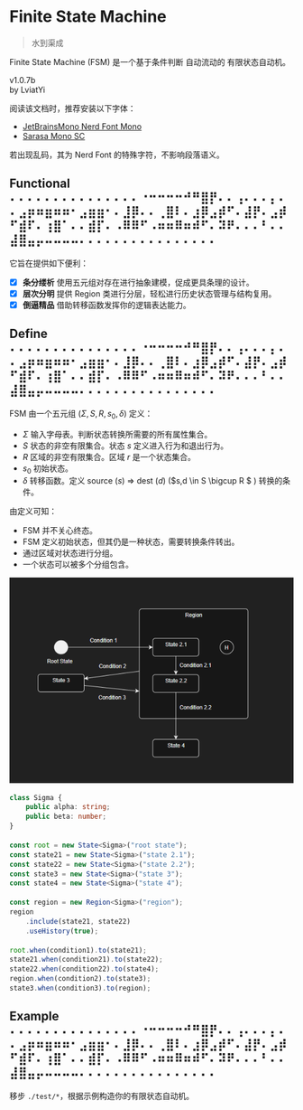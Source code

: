 # Finite State Machine

> 水到渠成

Finite State Machine (FSM) 是一个基于条件判断 自动流动的 有限状态自动机。

v1.0.7b  
by LviatYi

阅读该文档时，推荐安装以下字体：

- [JetBrainsMono Nerd Font Mono][JetbrainsMonoNerdFont]
- [Sarasa Mono SC][SarasaMonoSC]

若出现乱码，其为 Nerd Font 的特殊字符，不影响段落语义。

## Functional ⠄⠄⠄⠄⠄⠄⠄⠄⠄⠄⠄⠄⠄⠄⠄⠐⠒⠒⠒⠒⠚⠛⣿⡟⠄⠄⢠⠄⠄⠄⡄⠄⠄⣠⡶⠶⣶⠶⠶⠂⣠⣶⣶⠂⠄⣸⡿⠄⠄⢀⣿⠇⠄⣰⡿⣠⡾⠋⠄⣼⡟⠄⣠⡾⠋⣾⠏⠄⢰⣿⠁⠄⠄⣾⡏⠄⠠⠿⠿⠋⠠⠶⠶⠿⠶⠾⠋⠄⠽⠟⠄⠄⠄⠃⠄⠄⣼⣿⣤⡤⠤⠤⠤⠤⠄⠄⠄⠄⠄⠄⠄⠄⠄⠄⠄⠄⠄⠄⠄⠄

它旨在提供如下便利：

- [x] **条分缕析** 使用五元组对存在进行抽象建模，促成更具条理的设计。
- [x] **层次分明** 提供 Region 类进行分层，轻松进行历史状态管理与结构复用。
- [x] **倒逼精品** 借助转移函数发挥你的逻辑表达能力。

## Define ⠄⠄⠄⠄⠄⠄⠄⠄⠄⠄⠄⠄⠄⠄⠄⠐⠒⠒⠒⠒⠚⠛⣿⡟⠄⠄⢠⠄⠄⠄⡄⠄⠄⣠⡶⠶⣶⠶⠶⠂⣠⣶⣶⠂⠄⣸⡿⠄⠄⢀⣿⠇⠄⣰⡿⣠⡾⠋⠄⣼⡟⠄⣠⡾⠋⣾⠏⠄⢰⣿⠁⠄⠄⣾⡏⠄⠠⠿⠿⠋⠠⠶⠶⠿⠶⠾⠋⠄⠽⠟⠄⠄⠄⠃⠄⠄⣼⣿⣤⡤⠤⠤⠤⠤⠄⠄⠄⠄⠄⠄⠄⠄⠄⠄⠄⠄⠄⠄⠄⠄

FSM 由一个五元组 $(\Sigma,S,R,s_0,\delta)$ 定义：

- $\Sigma$ 输入字母表。判断状态转换所需要的所有属性集合。
- $S$ 状态的非空有限集合。状态 $s$ 定义进入行为和退出行为。
- $R$ 区域的非空有限集合。区域 $r$ 是一个状态集合。
- $s_0$ 初始状态。
- $\delta$ 转移函数。定义 source ($s$) => dest ($d$) ($s,d \in S \bigcup R $ ) 转换的条件。

由定义可知：

- FSM 并不关心终态。
- FSM 定义初始状态，但其仍是一种状态，需要转换条件转出。
- 通过区域对状态进行分组。
- 一个状态可以被多个分组包含。

![example](pic/example.png)

```typescript
class Sigma {
    public alpha: string;
    public beta: number;
}

const root = new State<Sigma>("root state");
const state21 = new State<Sigma>("state 2.1");
const state22 = new State<Sigma>("state 2.2");
const state3 = new State<Sigma>("state 3");
const state4 = new State<Sigma>("state 4");

const region = new Region<Sigma>("region");
region
    .include(state21, state22)
    .useHistory(true);

root.when(condition1).to(state21);
state21.when(condition21).to(state22);
state22.when(condition22).to(state4);
region.when(condition2).to(state3);
state3.when(condition3).to(region);
```

## Example ⠄⠄⠄⠄⠄⠄⠄⠄⠄⠄⠄⠄⠄⠄⠄⠐⠒⠒⠒⠒⠚⠛⣿⡟⠄⠄⢠⠄⠄⠄⡄⠄⠄⣠⡶⠶⣶⠶⠶⠂⣠⣶⣶⠂⠄⣸⡿⠄⠄⢀⣿⠇⠄⣰⡿⣠⡾⠋⠄⣼⡟⠄⣠⡾⠋⣾⠏⠄⢰⣿⠁⠄⠄⣾⡏⠄⠠⠿⠿⠋⠠⠶⠶⠿⠶⠾⠋⠄⠽⠟⠄⠄⠄⠃⠄⠄⣼⣿⣤⡤⠤⠤⠤⠤⠄⠄⠄⠄⠄⠄⠄⠄⠄⠄⠄⠄⠄⠄⠄⠄

移步 `./test/*`，根据示例构造你的有限状态自动机。

[JetbrainsMonoNerdFont]: https://github.com/ryanoasis/nerd-fonts/releases/download/v3.0.2/JetBrainsMono.zip@fallbackFont

[SarasaMonoSC]: https://github.com/be5invis/Sarasa-Gothic/releases/download/v0.41.6/sarasa-gothic-ttf-0.41.6.7z
